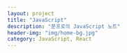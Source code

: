 ```yaml
---
layout: project
title: "JavaScript"
description: "쭌프로의 JavaScript 노트"
header-img: "img/home-bg.jpg"
category: JavaScript, React
---
```

